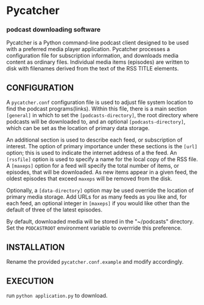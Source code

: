 # Pycatcher
### podcast downloading software

Pycatcher is a Python command-line podcast client designed to be used with a preferred media player application. Pycatcher processes a configuration file for subscription information, and downloads media content as ordinary files. Individual media items (episodes) are written to disk with filenames derived from the text of the RSS TITLE elements.

## CONFIGURATION
A `pycatcher.conf` configuration file is used to adjust
file system location to find the podcast programs(links). Within this file, there is a main section `[general]` in which to set the `[podcasts-directory]`, the root directory where podcasts will be downloaded to, and an optional `[podcasts-directory]`, which can be set as the location of primary data storage.

An additional section is used to describe each feed, or subscription of interest.  The option of primary importance under these sections is the `[url]` option; this is used to indicate the internet address of a the feed.  An `[rssfile]` option is used to specify a name for the local copy of the RSS file.  A `[maxeps]` option for a feed will specify the total number of items, or episodes, that will be downloaded.  As new items appear in a given feed, the oldest episodes that exceed `maxeps` will be removed from the disk.

Optionally,  a `[data-directory]` option may be used override the location of primary media storage.  Add URLs for as many feeds as you like and, for each feed, an optional integer in `[maxeps]`  if you would like other than the default of three of the latest episodes.

By default, downloaded media will be stored in the "~/podcasts" directory. Set the `PODCASTROOT` environment variable to overrride this preference.



## INSTALLATION
Rename the provided `pycatcher.conf.example` and modify accordingly.

## EXECUTION
run `python application.py` to download.
